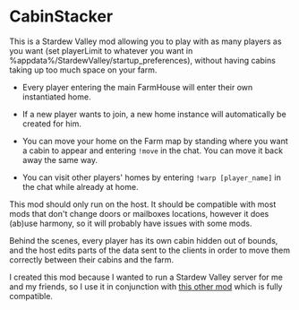 # CabinStacker

This is a Stardew Valley mod allowing you to play with as many players as you want (set playerLimit to whatever you want in %appdata%/StardewValley/startup_preferences), without having cabins taking up too much space on your farm.

- Every player entering the main FarmHouse will enter their own instantiated home.

- If a new player wants to join, a new home instance will automatically be created for him.

- You can move your home on the Farm map by standing where you want a cabin to appear and entering `!move` in the chat. You can move it back away the same way.

- You can visit other players' homes by entering `!warp [player_name]` in the chat while already at home.

This mod should only run on the host. It should be compatible with most mods that don't change doors or mailboxes locations, however it does (ab)use harmony, so it will probably have issues with some mods.

Behind the scenes, every player has its own cabin hidden out of bounds, and the host edits parts of the data sent to the clients in order to move them correctly between their cabins and the farm.

I created this mod because I wanted to run a Stardew Valley server for me and my friends, so I use it in conjunction with [this other mod](https://github.com/ObjectManagerManager/SMAPIDedicatedServerMod) which is fully compatible.
